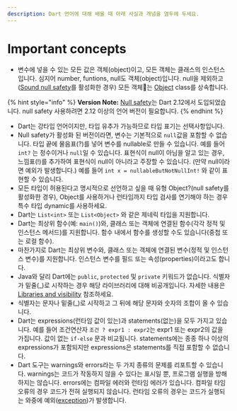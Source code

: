 ```yaml
---
description: Dart 언어에 대해 배울 때 아래 사실과 개념을 염두에 두세요.
---
```


# Important concepts

* 변수에 넣을 수 있는 모든 값은 객체(object)이고, 모든 객체는 클래스의 인스턴스입니다. 심지어 number, funtions, null도 객체(object)입니다. null을 제외하고 ([Sound null safety](https://dart.dev/null-safety)를 활성화한 경우) 모든 객체는 [Object](https://api.dart.dev/stable/2.18.2/dart-core/Object-class.html) class를 상속합니다.

{% hint style="info" %}
**Version Note:** [Null safety](https://dart.dev/null-safety)는 Dart 2.12에서 도입되었습니다. null safety 사용하려면 2.12 이상의 언어 버전이 필요합니다.
{% endhint %}

* Dart는 강타입 언어이지만, 타입 유추가 가능하므로 타입 표기는 선택사항입니다.
* Null safety가 활성화 된 버전이라면, 변수는 기본적으로 `null`값을 포함할 수 없습니다. 타입 끝에 물음표(?)를 넣어 변수를 nullable로 만들 수 있습니다. 예를 들어 `int?` 는 정수이거나 `null`일 수 있습니다. 표현식이 null이 아님을 알고 있는 경우, 느낌표(!)를 추가하여 표현식이 null이 아니라고 주장할 수 있습니다. (만약 null이라면 예외가 발생합니다.) 예를 들어 `int x = nullableButNotNullInt!` 와 같이 표현할 수 있습니다.
* 모든 타입이 허용된다고 명시적으로 선언하고 싶을 때 유형 Object?(null safety를 활성화한 경우), Object를 사용하거나 런타임까지 타입 검사를 연기해야 ​​하는 경우 특수 타입 dynamic를 사용하세요.
* Dart는 `List<int>` 또는 `List<Object>` 와 같은 제네릭 타입을 지원합니다.
* Dart는 최상위 함수(예: `main()`)와, 클래스 또는 객체에 연결된 함수(각각 정적 및 인스턴스 메서드)를 지원합니다. 함수 내에서 함수를 생성할 수도 있습니다(중첩 또는 로컬 함수).
* 마찬가지로 Dart는 최상위 변수와, 클래스 또는 객체에 연결된 변수(정적 및 인스턴스 변수)를 지원합니다. 인스턴스 변수를 필드 또는 속성(properties)이라고도 합니다.
* Java와 달리 Dart에는 `public`, `protected` 및 `private` 키워드가 없습니다. 식별자가 밑줄(\_)로 시작하는 경우 해당 라이브러리에 대해 비공개입니다. 자세한 내용은 [Libraries and visibility](https://dart.dev/guides/language/language-tour#libraries-and-visibility) 참조하세요.
* 식별자는 문자나 밑줄(\_)로 시작하고 그 뒤에 해당 문자와 ​​숫자의 조합이 올 수 있습니다.
* Dart는 expressions(런타임 값이 있는)과 statements(없는)을 모두 가지고 있습니다. 예를 들어 조건연산자 `조건 ? expr1 : expr2`는 expr1 또는 expr2의 값을 가집니다. 값이 없는 `if-else` 문과 비교됩니다. statements에는 종종 하나 이상의 expressions가 포함되지만 expressions은 statements를 직접 포함할 수 없습니다.
* Dart 도구는 warnings와 errors라는 두 가지 종류의 문제를 리포트할 수 있습니다. warnings는 코드가 작동하지 않을 수 있다는 표시일 뿐, 프로그램 실행을 방해하지는 않습니다. errors에는 컴파일 에러와 런타임 에러가 있습니다. 컴파일 타임 오류의 경우 코드가 전혀 실행되지 않습니다. 런타임 오류의 경우는 코드가 실행되는 와중에 예외([exception](https://dart.dev/guides/language/language-tour#exceptions))가 발생합니다.
